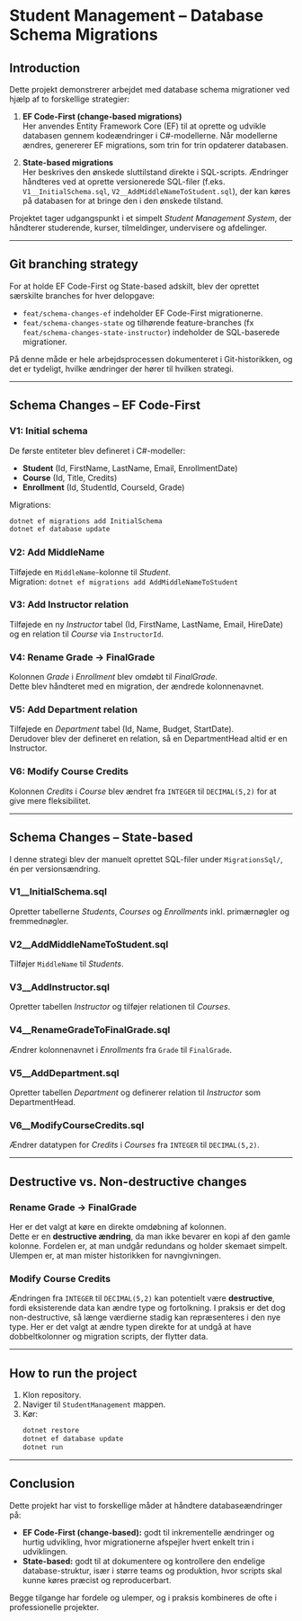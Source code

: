 # Student Management – Database Schema Migrations

## Introduction

Dette projekt demonstrerer arbejdet med database schema migrationer ved hjælp af to forskellige strategier:

1. **EF Code-First (change-based migrations)**  
   Her anvendes Entity Framework Core (EF) til at oprette og udvikle databasen gennem kodeændringer i C#-modellerne. Når modellerne ændres, genererer EF migrations, som trin for trin opdaterer databasen.

2. **State-based migrations**  
   Her beskrives den ønskede sluttilstand direkte i SQL-scripts. Ændringer håndteres ved at oprette versionerede SQL-filer (f.eks. `V1__InitialSchema.sql`, `V2__AddMiddleNameToStudent.sql`), der kan køres på databasen for at bringe den i den ønskede tilstand.

Projektet tager udgangspunkt i et simpelt _Student Management System_, der håndterer studerende, kurser, tilmeldinger, undervisere og afdelinger.

---

## Git branching strategy

For at holde EF Code-First og State-based adskilt, blev der oprettet særskilte branches for hver delopgave:

- `feat/schema-changes-ef` indeholder EF Code-First migrationerne.
- `feat/schema-changes-state` og tilhørende feature-branches (fx `feat/schema-changes-state-instructor`) indeholder de SQL-baserede migrationer.

På denne måde er hele arbejdsprocessen dokumenteret i Git-historikken, og det er tydeligt, hvilke ændringer der hører til hvilken strategi.

---

## Schema Changes – EF Code-First

### V1: Initial schema

De første entiteter blev defineret i C#-modeller:

- **Student** (Id, FirstName, LastName, Email, EnrollmentDate)
- **Course** (Id, Title, Credits)
- **Enrollment** (Id, StudentId, CourseId, Grade)

Migrations:

```bash
dotnet ef migrations add InitialSchema
dotnet ef database update
```

### V2: Add MiddleName

Tilføjede en `MiddleName`-kolonne til _Student_.  
Migration: `dotnet ef migrations add AddMiddleNameToStudent`

### V3: Add Instructor relation

Tilføjede en ny _Instructor_ tabel (Id, FirstName, LastName, Email, HireDate) og en relation til _Course_ via `InstructorId`.

### V4: Rename Grade → FinalGrade

Kolonnen _Grade_ i _Enrollment_ blev omdøbt til _FinalGrade_.  
Dette blev håndteret med en migration, der ændrede kolonnenavnet.

### V5: Add Department relation

Tilføjede en _Department_ tabel (Id, Name, Budget, StartDate).  
Derudover blev der defineret en relation, så en DepartmentHead altid er en Instructor.

### V6: Modify Course Credits

Kolonnen _Credits_ i _Course_ blev ændret fra `INTEGER` til `DECIMAL(5,2)` for at give mere fleksibilitet.

---

## Schema Changes – State-based

I denne strategi blev der manuelt oprettet SQL-filer under `MigrationsSql/`, én per versionsændring.

### V1\_\_InitialSchema.sql

Opretter tabellerne _Students_, _Courses_ og _Enrollments_ inkl. primærnøgler og fremmednøgler.

### V2\_\_AddMiddleNameToStudent.sql

Tilføjer `MiddleName` til _Students_.

### V3\_\_AddInstructor.sql

Opretter tabellen _Instructor_ og tilføjer relationen til _Courses_.

### V4\_\_RenameGradeToFinalGrade.sql

Ændrer kolonnenavnet i _Enrollments_ fra `Grade` til `FinalGrade`.

### V5\_\_AddDepartment.sql

Opretter tabellen _Department_ og definerer relation til _Instructor_ som DepartmentHead.

### V6\_\_ModifyCourseCredits.sql

Ændrer datatypen for _Credits_ i _Courses_ fra `INTEGER` til `DECIMAL(5,2)`.

---

## Destructive vs. Non-destructive changes

### Rename Grade → FinalGrade

Her er det valgt at køre en direkte omdøbning af kolonnen.  
Dette er en **destructive ændring**, da man ikke bevarer en kopi af den gamle kolonne. Fordelen er, at man undgår redundans og holder skemaet simpelt. Ulempen er, at man mister historikken for navngivningen.

### Modify Course Credits

Ændringen fra `INTEGER` til `DECIMAL(5,2)` kan potentielt være **destructive**, fordi eksisterende data kan ændre type og fortolkning. I praksis er det dog non-destructive, så længe værdierne stadig kan repræsenteres i den nye type. Her er det valgt at ændre typen direkte for at undgå at have dobbeltkolonner og migration scripts, der flytter data.

---

## How to run the project

1. Klon repository.
2. Naviger til `StudentManagement` mappen.
3. Kør:
   ```bash
   dotnet restore
   dotnet ef database update
   dotnet run
   ```

---

## Conclusion

Dette projekt har vist to forskellige måder at håndtere databaseændringer på:

- **EF Code-First (change-based):** godt til inkrementelle ændringer og hurtig udvikling, hvor migrationerne afspejler hvert enkelt trin i udviklingen.
- **State-based:** godt til at dokumentere og kontrollere den endelige database-struktur, især i større teams og produktion, hvor scripts skal kunne køres præcist og reproducerbart.

Begge tilgange har fordele og ulemper, og i praksis kombineres de ofte i professionelle projekter.
